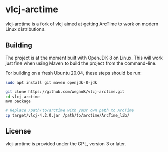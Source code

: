 vlcj-arctime
====

vlcj-arctime is a fork of vlcj aimed at getting ArcTime to work on modern Linux distributions. 



## Building

The project is at the moment built with OpenJDK 8 on Linux. This will
work just fine when using Maven to build the project from the command-line.

For building on a fresh Ubuntu 20.04, these steps should be run:

```bash
sudo apt install git maven openjdk-8-jdk

git clone https://github.com/wegank/vlcj-arctime.git
cd vlcj-arctime
mvn package

# Replace /path/to/arctime with your own path to ArcTime
cp target/vlcj-4.2.0.jar /path/to/arctime/ArcTime_lib/
```



License
-------

vlcj-arctime is provided under the GPL, version 3 or later.

